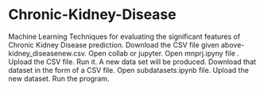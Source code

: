 # Chronic-Kidney-Disease
  Machine Learning Techniques for evaluating the significant features of Chronic Kidney Disease prediction.
  Download the CSV file given above- kidney_diseasenew.csv.
  Open collab or jupyter.
  Open mnprj.ipyny file .
  Upload the CSV file.
  Run it.
  A new data set will be produced.
  Download that dataset in the form of a  CSV file.
  Open subdatasets.ipynb file.
  Upload the new dataset.
  Run the program.
